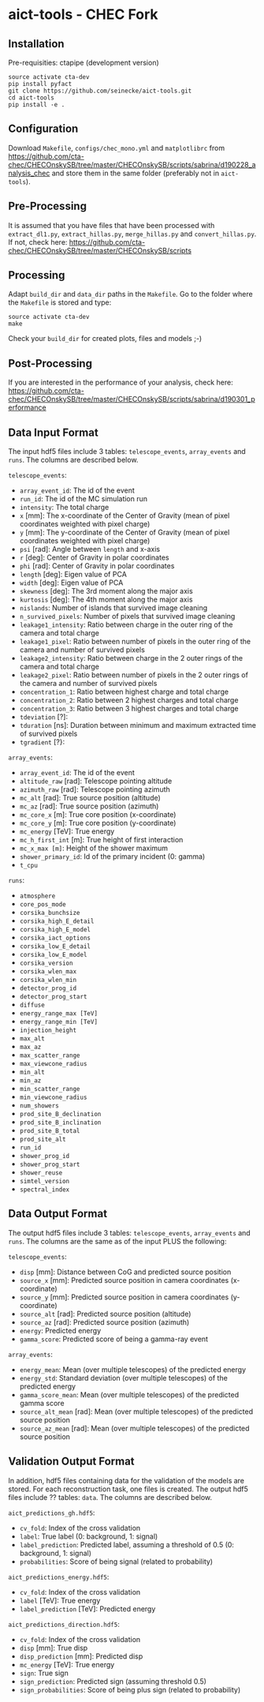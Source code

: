 # aict-tools - CHEC Fork

## Installation

Pre-requisities: ctapipe (development version)

```
source activate cta-dev
pip install pyfact
git clone https://github.com/seinecke/aict-tools.git
cd aict-tools
pip install -e .
```

## Configuration

Download `Makefile`, `configs/chec_mono.yml` and `matplotlibrc` from https://github.com/cta-chec/CHECOnskySB/tree/master/CHECOnskySB/scripts/sabrina/d190228_analysis_chec and store them in the same folder (preferably not in `aict-tools`).

## Pre-Processing

It is assumed that you have files that have been processed with `extract_dl1.py`, `extract_hillas.py`, `merge_hillas.py` and `convert_hillas.py`. 
If not, check here: https://github.com/cta-chec/CHECOnskySB/tree/master/CHECOnskySB/scripts

## Processing

Adapt `build_dir` and `data_dir` paths in the `Makefile`.
Go to the folder where the `Makefile` is stored and type: 
```
source activate cta-dev
make
```
Check your `build_dir` for created plots, files and models ;-)


## Post-Processing

If you are interested in the performance of your analysis, check here: https://github.com/cta-chec/CHECOnskySB/tree/master/CHECOnskySB/scripts/sabrina/d190301_performance


## Data Input Format

The input hdf5 files include 3 tables: `telescope_events`, `array_events` and `runs`. The columns are described below.

`telescope_events`:
- `array_event_id`: The id of the event
- `run_id`: The id of the MC simulation run
- `intensity`: The total charge
- `x` [mm]: The x-coordinate of the Center of Gravity (mean of pixel coordinates weighted with pixel charge)
- `y` [mm]: The y-coordinate of the Center of Gravity (mean of pixel coordinates weighted with pixel charge)
- `psi` [rad]: Angle between `length` and x-axis
- `r` [deg]: Center of Gravity in polar coordinates
- `phi` [rad]: Center of Gravity in polar coordinates
- `length` [deg]: Eigen value of PCA
- `width` [deg]: Eigen value of PCA
- `skewness` [deg]: The 3rd moment along the major axis
- `kurtosis` [deg]: The 4th moment along the major axis
- `nislands`: Number of islands that survived image cleaning
- `n_survived_pixels`: Number of pixels that survived image cleaning
- `leakage1_intensity`: Ratio between charge in the outer ring of the camera and total charge
- `leakage1_pixel`: Ratio between number of pixels in the outer ring of the camera and number of survived pixels
- `leakage2_intensity`: Ratio between charge in the 2 outer rings of the camera and total charge
- `leakage2_pixel`: Ratio between number of pixels in the 2 outer rings of the camera and number of survived pixels
- `concentration_1`: Ratio between highest charge and total charge
- `concentration_2`: Ratio between 2 highest charges and total charge
- `concentration_3`: Ratio between 3 highest charges and total charge
- `tdeviation` [?]:
- `tduration` [ns]: Duration between minimum and maximum extracted time of survived pixels
- `tgradient` [?}:


`array_events`:
- `array_event_id`: The id of the event
- `altitude_raw` [rad]: Telescope pointing altitude
- `azimuth_raw` [rad]: Telescope pointing azimuth
- `mc_alt` [rad]: True source position (altitude)
- `mc_az` [rad]: True source position (azimuth)
- `mc_core_x` [m]: True core position (x-coordinate)
- `mc_core_y` [m]: True core position (y-coordinate)
- `mc_energy` [TeV]: True energy
- `mc_h_first_int` [m]: True height of first interaction
- `mc_x_max [m]`: Height of the shower maximum
- `shower_primary_id`: Id of the primary incident (0: gamma)
- `t_cpu`

`runs`:
- `atmosphere`
- `core_pos_mode`
- `corsika_bunchsize`
- `corsika_high_E_detail`
- `corsika_high_E_model`
- `corsika_iact_options`
- `corsika_low_E_detail`
- `corsika_low_E_model`
- `corsika_version`
- `corsika_wlen_max`
- `corsika_wlen_min`
- `detector_prog_id`
- `detector_prog_start`
- `diffuse`
- `energy_range_max [TeV]`
- `energy_range_min [TeV]`
- `injection_height`
- `max_alt`
- `max_az`
- `max_scatter_range`
- `max_viewcone_radius`
- `min_alt`
- `min_az`
- `min_scatter_range`
- `min_viewcone_radius`
- `num_showers`
- `prod_site_B_declination`
- `prod_site_B_inclination`
- `prod_site_B_total`
- `prod_site_alt`
- `run_id`
- `shower_prog_id`
- `shower_prog_start`
- `shower_reuse`
- `simtel_version`
- `spectral_index`


## Data Output Format

The output hdf5 files include 3 tables: `telescope_events`, `array_events` and `runs`. The columns are the same as of the input PLUS the following:

`telescope_events`:
- `disp` [mm]: Distance between CoG and predicted source position
- `source_x` [mm]: Predicted source position in camera coordinates (x-coordinate)
- `source_y` [mm]: Predicted source position in camera coordinates (y-coordinate)
- `source_alt` [rad]: Predicted source position (altitude)
- `source_az` [rad]: Predicted source position (azimuth)
- `energy`: Predicted energy
- `gamma_score`: Predicted score of being a gamma-ray event


`array_events`:
- `energy_mean`: Mean (over multiple telescopes) of the predicted energy
- `energy_std`: Standard deviation (over multiple telescopes) of the predicted energy
- `gamma_score_mean`: Mean (over multiple telescopes) of the predicted gamma score
- `source_alt_mean` [rad]: Mean (over multiple telescopes) of the predicted source position
- `source_az_mean` [rad]: Mean (over multiple telescopes) of the predicted source position

## Validation Output Format

In addition, hdf5 files containing data for the validation of the models are stored. For each reconstruction task, one files is created.
The output hdf5 files include ?? tables: `data`. The columns are described below.

`aict_predictions_gh.hdf5`:
- `cv_fold`: Index of the cross validation
- `label`: True label (0: background, 1: signal)
- `label_prediction`: Predicted label, assuming a threshold of 0.5 (0: background, 1: signal)
- `probabilities`: Score of being signal (related to probability)

`aict_predictions_energy.hdf5`:
- `cv_fold`: Index of the cross validation
- `label` [TeV]: True energy
- `label_prediction` [TeV]: Predicted energy

`aict_predictions_direction.hdf5`:
- `cv_fold`: Index of the cross validation
- `disp` [mm]: True disp
- `disp_prediction` [mm]: Predicted disp
- `mc_energy` [TeV]: True energy
- `sign`: True sign
- `sign_prediction`: Predicted sign (assuming threshold 0.5)
- `sign_probabilities`: Score of being plus sign (related to probability)

